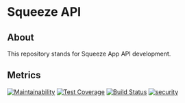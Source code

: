 # Squeeze API

## About

This repository stands for Squeeze App API development.

## Metrics

[![Maintainability](https://api.codeclimate.com/v1/badges/bdc2c97a2d7881064496/maintainability)](https://codeclimate.com/github/hugogilmar/squeeze-api/maintainability) [![Test Coverage](https://api.codeclimate.com/v1/badges/bdc2c97a2d7881064496/test_coverage)](https://codeclimate.com/github/hugogilmar/squeeze-api/test_coverage) [![Build Status](https://travis-ci.com/hugogilmar/squeeze-api.svg?branch=develop)](https://travis-ci.com/hugogilmar/squeeze-api) [![security](https://hakiri.io/github/hugogilmar/squeeze-api/develop.svg)](https://hakiri.io/github/hugogilmar/squeeze-api/develop)
